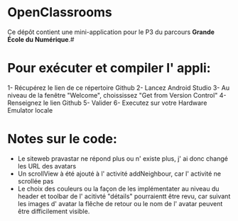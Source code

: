 # OpenClassrooms

Ce dépôt contient une mini-application pour le P3 du parcours **Grande École du Numérique**.#

# Pour exécuter et compiler l' appli:

1- Récupérez le lien de ce répertoire Github
2- Lancez Android Studio
3- Au niveau de la fenêtre "Welcome", choississez "Get from Version Control"
4- Renseignez le lien Github
5- Valider
6- Executez sur votre Hardware Emulator locale

# Notes sur le code:

- Le siteweb pravastar ne répond plus ou n' existe plus, j' ai donc changé les URL des avatars
- Un scrollView à été ajouté à l' activité addNeighbour, car l' activité ne scrollée pas
- Le choix des couleurs ou la façon de les implémentater au niveau du header et toolbar de l' acitivté "détails" pourraientt être revu, car suivant les images d' avatar la flêche de retour ou le nom de l' avatar peuvent être difficilement visible.

